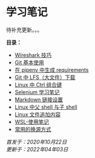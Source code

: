 # 学习笔记

待补充更新。。。

**目录：**

- [Wireshark 技巧](./Wireshark使用技巧.md)
- [Git 基本使用](Git学习笔记.md)
- [在 pipenv 中生成 requirements](转换requirements几种技巧.md)
- [Git 中 LFS（大文件）下载](./Git-LFS.md)
- [Linux 中 Ctrl 组合键](./Linux中Ctrl组合键.md)
- [Selenium 学习笔记](./Selenium学习笔记.md)
- [Markdown 链接设置](./markdown链接设置.md)
- [Linux 中父 shell 与子 shell](./Linux%E4%B8%AD%E7%88%B6shell%E4%B8%8E%E5%AD%90shell.md)
- [Linux 文件追加内容](./Linux%E6%96%87%E4%BB%B6%E8%BF%BD%E5%8A%A0%E5%86%85%E5%AE%B9.md)
- [WSL-使用笔记](./WSL-%E4%BD%BF%E7%94%A8%E7%AC%94%E8%AE%B0.md)
- [常用的换源方式](./%E5%B8%B8%E7%94%A8%E7%9A%84%E6%8D%A2%E6%BA%90%E6%96%B9%E5%BC%8F.md)

*首发于：2020年10月22日*  
*更新于：2022年04年03日*
